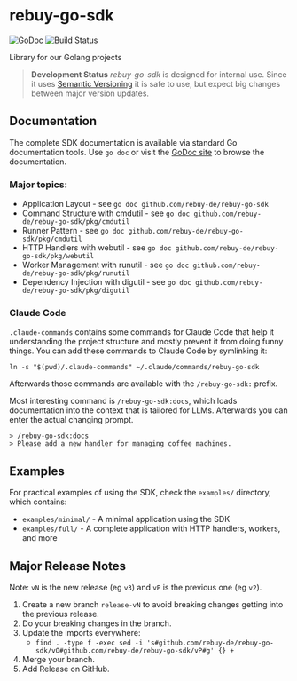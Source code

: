 # rebuy-go-sdk

[![GoDoc](https://godoc.org/github.com/rebuy-de/rebuy-go-sdk?status.svg)](https://godoc.org/github.com/rebuy-de/rebuy-go-sdk)
![Build Status](https://github.com/rebuy-de/rebuy-go-sdk/workflows/Golang/badge.svg?branch=main)

Library for our Golang projects

> **Development Status** *rebuy-go-sdk* is designed for internal use. Since it
> uses [Semantic Versioning](https://semver.org/) it is safe to use, but expect
> big changes between major version updates.

## Documentation

The complete SDK documentation is available via standard Go documentation tools. Use `go doc` or visit the [GoDoc site](https://godoc.org/github.com/rebuy-de/rebuy-go-sdk) to browse the documentation.

### Major topics:

- Application Layout - see `go doc github.com/rebuy-de/rebuy-go-sdk`
- Command Structure with cmdutil - see `go doc github.com/rebuy-de/rebuy-go-sdk/pkg/cmdutil`
- Runner Pattern - see `go doc github.com/rebuy-de/rebuy-go-sdk/pkg/cmdutil`
- HTTP Handlers with webutil - see `go doc github.com/rebuy-de/rebuy-go-sdk/pkg/webutil`
- Worker Management with runutil - see `go doc github.com/rebuy-de/rebuy-go-sdk/pkg/runutil`
- Dependency Injection with digutil - see `go doc github.com/rebuy-de/rebuy-go-sdk/pkg/digutil`

### Claude Code

`.claude-commands` contains some commands for Claude Code that help it understanding the project structure and mostly
prevent it from doing funny things. You can add these commands to Claude Code by symlinking it:

```
ln -s "$(pwd)/.claude-commands" ~/.claude/commands/rebuy-go-sdk
```

Afterwards those commands are available with the `/rebuy-go-sdk:` prefix.

Most interesting command is `/rebuy-go-sdk:docs`, which loads documentation into the context that is tailored for LLMs.
Afterwards you can enter the actual changing prompt.

```
> /rebuy-go-sdk:docs
> Please add a new handler for managing coffee machines.
```


## Examples

For practical examples of using the SDK, check the `examples/` directory, which contains:

- `examples/minimal/` - A minimal application using the SDK
- `examples/full/` - A complete application with HTTP handlers, workers, and more

## Major Release Notes

Note: `vN` is the new release (eg `v3`) and `vP` is the previous one (eg `v2`).

1. Create a new branch `release-vN` to avoid breaking changes getting into the previous release.
2. Do your breaking changes in the branch.
3. Update the imports everywhere:
   * `find . -type f -exec sed -i 's#github.com/rebuy-de/rebuy-go-sdk/vO#github.com/rebuy-de/rebuy-go-sdk/vP#g' {} +`
4. Merge your branch.
5. Add Release on GitHub.
